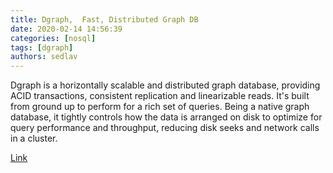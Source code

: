 ```yaml
---
title: Dgraph,  Fast, Distributed Graph DB
date: 2020-02-14 14:56:39
categories: [nosql]
tags: [dgraph]
authors: sedlav
---
```


Dgraph is a horizontally scalable and distributed graph database, providing ACID transactions, consistent replication and linearizable reads. It's built from ground up to perform for a rich set of queries. Being a native graph database, it tightly controls how the data is arranged on disk to optimize for query performance and throughput, reducing disk seeks and network calls in a cluster.

[Link](https://github.com/dgraph-io/dgraph)
